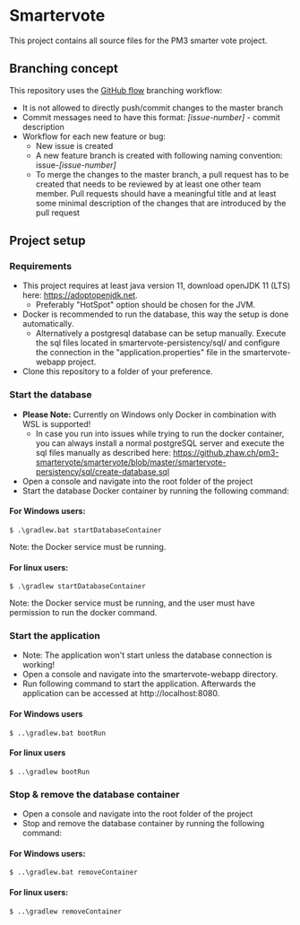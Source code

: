 # Smartervote
This project contains all source files for the PM3 smarter vote project.

## Branching concept

This repository uses the [GitHub flow](https://guides.github.com/pdfs/githubflow-online.pdf) branching workflow:

* It is not allowed to directly push/commit changes to the master branch
* Commit messages need to have this format: *[issue-number]* - commit description
* Workflow for each new feature or bug:
    * New issue is created
    * A new feature branch is created with following naming convention: issue-*[issue-number]*
    * To merge the changes to the master branch, a pull request has to be created that needs to be reviewed by at least
      one other team member. Pull requests should have a meaningful title and at least some minimal description of the
      changes that are introduced by the pull request

## Project setup

### Requirements

* This project requires at least java version 11, download openJDK 11 (LTS) here: https://adoptopenjdk.net.
    * Preferably "HotSpot" option should be chosen for the JVM.
* Docker is recommended to run the database, this way the setup is done automatically.
    * Alternatively a postgresql database can be setup manually. Execute the sql files located in
      smartervote-persistency/sql/ and configure the connection in the "application.properties" file in the
      smartervote-webapp project.
* Clone this repository to a folder of your preference.

### Start the database

* **Please Note:** Currently on Windows only Docker in combination with WSL is supported!
  * In case you run into issues while trying to run the docker container, you can always install a normal postgreSQL server and execute the sql files manually as described here: https://github.zhaw.ch/pm3-smartervote/smartervote/blob/master/smartervote-persistency/sql/create-database.sql
* Open a console and navigate into the root folder of the project
* Start the database Docker container by running the following command:

#### For Windows users:

```
$ .\gradlew.bat startDatabaseContainer
```

Note: the Docker service must be running.

#### For linux users:

```
$ .\gradlew startDatabaseContainer
```

Note: the Docker service must be running, and the user must have permission to run the docker command.

### Start the application

* Note: The application won't start unless the database connection is working!
* Open a console and navigate into the smartervote-webapp directory.
* Run following command to start the application. Afterwards the application can be accessed at http://localhost:8080.

#### For Windows users

```
$ ..\gradlew.bat bootRun
```

#### For linux users

```
$ ..\gradlew bootRun
```

### Stop & remove the database container

* Open a console and navigate into the root folder of the project
* Stop and remove the database container by running the following command:

#### For Windows users:

```
$ ..\gradlew.bat removeContainer
```

#### For linux users:

```
$ ..\gradlew removeContainer